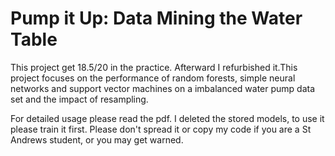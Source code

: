 # Pump it Up: Data Mining the Water Table

This project get 18.5/20 in the practice. Afterward I refurbished it.This project focuses on the performance of random forests, simple neural networks and support vector machines on a imbalanced water pump data set and the impact of resampling.

For detailed usage please read the pdf. I deleted the stored models, to use it please train it first.
Please don't spread it or copy my code if you are a St Andrews student, or you may get warned. 
 
